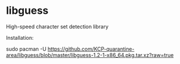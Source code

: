 # libguess

High-speed character set detection library

Installation:

sudo pacman -U https://github.com/KCP-quarantine-area/libguess/blob/master/libguess-1.2-1-x86_64.pkg.tar.xz?raw=true

